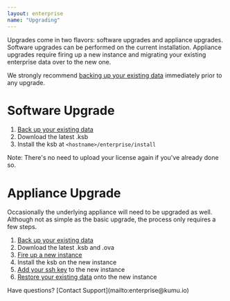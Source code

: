 ```yaml
---
layout: enterprise
name: "Upgrading"
---
```


Upgrades come in two flavors: software upgrades and appliance upgrades.
Software upgrades can be performed on the current installation. Appliance upgrades
require firing up a new instance and migrating your existing enterprise data
over to the new one.

We strongly recommend [backing up your existing data][backup] immediately prior to any upgrade.

# Software Upgrade

1. [Back up your existing data][backup]
1. Download the latest .ksb
1. Install the ksb at `<hostname>/enterprise/install`

Note: There's no need to upload your license again if you've already done so.

# Appliance Upgrade

Occasionally the underlying appliance will need to be upgraded as well. Although
not as simple as the basic upgrade, the process only requires a few steps.

1. [Back up your existing data][backup]
1. Download the latest .ksb and .ova
1. [Fire up a new instance][launch]
1. Install the ksb on the new instance
1. [Add your ssh key][ssh] to the new instance
1. [Restore your existing data][restore] onto the new instance

<footer class="page-footer">
  <div class="next">Have questions? [Contact Support](mailto:enterprise@kumu.io)</div>
</footer>

[cmd]: /enterprise/command-line-utilities.html
[backup]: /enterprise/backing-up-enterprise-data.html
[restore]: /enterprise/restoring-enterprise-data.html
[launch]: /enterprise/getting-started-with-vmware.html
[ssh]: /enterprise/ssh-access.html
